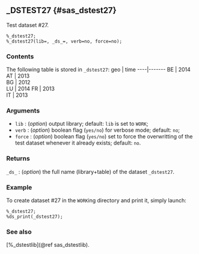## _DSTEST27 {#sas_dstest27}
Test dataset #27.

	%_dstest27;
	%_dstest27(lib=, _ds_=, verb=no, force=no);

### Contents
The following table is stored in `_dstest27`:
geo | time 
----|-------
 BE |  2014    
 AT |  2013  
 BG |  2012  
 LU |  2014 
 FR |  2013  
 IT |  2013 

### Arguments
* `lib` : (_option_) output library; default: `lib` is set to `WORK`;
* `verb` : (_option_) boolean flag (`yes/no`) for verbose mode; default: `no`;
* `force` : (_option_) boolean flag (`yes/no`) set to force the overwritting of the
	test dataset whenever it already exists; default: `no`. 

### Returns
`_ds_` : (_option_) the full name (library+table) of the dataset `_dstest27`.

### Example
To create dataset #27 in the `WORK`ing directory and print it, simply launch:
	
	%_dstest27;
	%ds_print(_dstest27);

### See also
[%_dstestlib](@ref sas_dstestlib).

